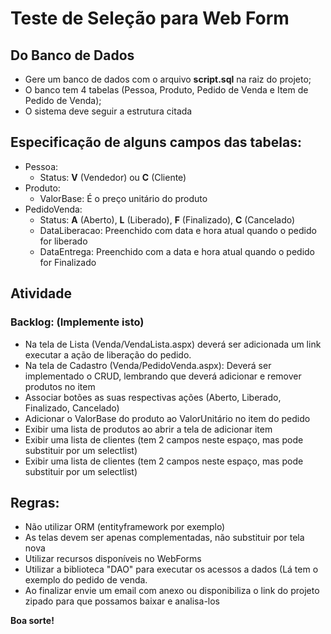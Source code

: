 # Teste de Seleção para Web Form

## Do Banco de Dados
- Gere um banco de dados com o arquivo **script.sql** na raiz do projeto;
- O banco tem 4 tabelas (Pessoa, Produto, Pedido de Venda e Item de Pedido de Venda);
- O sistema deve seguir a estrutura citada

## Especificação de alguns campos das tabelas:
- Pessoa:
  - Status: **V** (Vendedor) ou **C** (Cliente)
- Produto:
  - ValorBase: É o preço unitário do produto
- PedidoVenda:
  - Status: **A** (Aberto), **L** (Liberado), **F** (Finalizado), **C** (Cancelado)
  - DataLiberacao: Preenchido com data e hora atual quando o pedido for liberado
  - DataEntrega: Preenchido com a data e hora atual quando o pedido for Finalizado

## Atividade
### Backlog: (Implemente isto)
- Na tela de Lista (Venda/VendaLista.aspx) deverá ser adicionada um link executar a ação de liberação do pedido.
- Na tela de Cadastro (Venda/PedidoVenda.aspx): Deverá ser implementado o CRUD, lembrando que deverá adicionar e remover produtos no item 
- Associar botões as suas respectivas ações (Aberto, Liberado, Finalizado, Cancelado)
- Adicionar o ValorBase do produto ao ValorUnitário no item do pedido
- Exibir uma lista de produtos ao abrir a tela de adicionar item
- Exibir uma lista de clientes (tem 2 campos neste espaço, mas pode substituir por um selectlist)
- Exibir uma lista de clientes (tem 2 campos neste espaço, mas pode substituir por um selectlist)
## Regras:
- Não utilizar ORM (entityframework por exemplo)
- As telas devem ser apenas complementadas, não substituir por tela nova
- Utilizar recursos disponíveis no WebForms
- Utilizar a biblioteca "DAO" para executar os acessos a dados (Lá tem o exemplo do pedido de venda.
- Ao finalizar envie um email com anexo ou disponibiliza o link do projeto zipado para que possamos baixar e analisa-los

**Boa sorte!**
